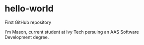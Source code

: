 # hello-world
First GitHub repository

I'm Mason, current student at Ivy Tech persuing an AAS Software Development degree.
